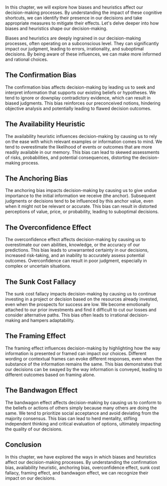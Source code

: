 
In this chapter, we will explore how biases and heuristics affect our decision-making processes. By understanding the impact of these cognitive shortcuts, we can identify their presence in our decisions and take appropriate measures to mitigate their effects. Let's delve deeper into how biases and heuristics shape our decision-making.

Biases and heuristics are deeply ingrained in our decision-making processes, often operating on a subconscious level. They can significantly impact our judgment, leading to errors, irrationality, and suboptimal decisions. By being aware of these influences, we can make more informed and rational choices.

## The Confirmation Bias

The confirmation bias affects decision-making by leading us to seek and interpret information that supports our existing beliefs or hypotheses. We tend to ignore or downplay contradictory evidence, which can result in biased judgments. This bias reinforces our preconceived notions, hindering objective analysis and potentially leading to flawed decision outcomes.

## The Availability Heuristic

The availability heuristic influences decision-making by causing us to rely on the ease with which relevant examples or information comes to mind. We tend to overestimate the likelihood of events or outcomes that are more readily available in our memory. This bias can lead to skewed assessments of risks, probabilities, and potential consequences, distorting the decision-making process.

## The Anchoring Bias

The anchoring bias impacts decision-making by causing us to give undue importance to the initial information we receive (the anchor). Subsequent judgments or decisions tend to be influenced by this anchor value, even when it might not be relevant or accurate. This bias can result in distorted perceptions of value, price, or probability, leading to suboptimal decisions.

## The Overconfidence Effect

The overconfidence effect affects decision-making by causing us to overestimate our own abilities, knowledge, or the accuracy of our predictions. This bias leads to unwarranted certainty in our decisions, increased risk-taking, and an inability to accurately assess potential outcomes. Overconfidence can result in poor judgment, especially in complex or uncertain situations.

## The Sunk Cost Fallacy

The sunk cost fallacy impacts decision-making by causing us to continue investing in a project or decision based on the resources already invested, even when the prospects for success are low. We become emotionally attached to our prior investments and find it difficult to cut our losses and consider alternative paths. This bias often leads to irrational decision-making and hampers adaptability.

## The Framing Effect

The framing effect influences decision-making by highlighting how the way information is presented or framed can impact our choices. Different wording or contextual frames can evoke different responses, even when the substance of the information remains the same. This bias demonstrates that our decisions can be swayed by the way information is conveyed, leading to different outcomes based on framing alone.

## The Bandwagon Effect

The bandwagon effect affects decision-making by causing us to conform to the beliefs or actions of others simply because many others are doing the same. We tend to prioritize social acceptance and avoid deviating from the majority consensus. This bias can lead to herd mentality, stifling independent thinking and critical evaluation of options, ultimately impacting the quality of our decisions.

Conclusion
----------

In this chapter, we have explored the ways in which biases and heuristics affect our decision-making processes. By understanding the confirmation bias, availability heuristic, anchoring bias, overconfidence effect, sunk cost fallacy, framing effect, and bandwagon effect, we can recognize their impact on our decisions.
